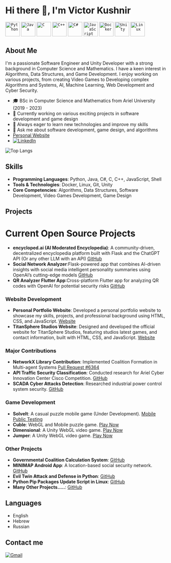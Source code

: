 # Hi there 👋, I'm Victor Kushnir

<div align="left">
  <code><img width="45" src="https://user-images.githubusercontent.com/25181517/183423507-c056a6f9-1ba8-4312-a350-19bcbc5a8697.png" alt="Python" title="Python"/></code>
	<code><img width="45" src="https://user-images.githubusercontent.com/25181517/117201156-9a724800-adec-11eb-9a9d-3cd0f67da4bc.png" alt="Java" title="Java"/></code>
	<code><img width="45" src="https://user-images.githubusercontent.com/25181517/192106070-46255bcf-65e6-4c6b-a296-bf8d0d8fb2a7.png" alt="C" title="C"/></code>
	<code><img width="45" src="https://user-images.githubusercontent.com/25181517/192106073-90fffafe-3562-4ff9-a37e-c77a2da0ff58.png" alt="C++" title="C++"/></code>
	<code><img width="45" src="https://user-images.githubusercontent.com/25181517/121405384-444d7300-c95d-11eb-959f-913020d3bf90.png" alt="C#" title="C#"/></code>	
  	<code><img width="45" src="https://user-images.githubusercontent.com/25181517/117447155-6a868a00-af3d-11eb-9cfe-245df15c9f3f.png" alt="JavaScript" title="JavaScript"/></code>
	<code><img width="45" src="https://user-images.githubusercontent.com/25181517/117207330-263ba280-adf4-11eb-9b97-0ac5b40bc3be.png" alt="Docker" title="Docker"/></code>
	<code><img width="45" src="https://user-images.githubusercontent.com/25181517/193427941-9437dbbe-376f-40dc-9573-0ef5c02a26a7.png" alt="Unity" title="Unity"/></code>
	<code><img width="45" src="https://github.com/marwin1991/profile-technology-icons/assets/76662862/2481dc48-be6b-4ebb-9e8c-3b957efe69fa" alt="Linux" title="Linux"/></code>
</div>

## About Me
I'm a passionate Software Engineer and Unity Developer with a strong background in Computer Science and Mathematics. I have a keen interest in Algorithms, Data Structures, and Game Development. I enjoy working on various projects, from creating Video Games to Developing complex Algorithms and Systems, AI, Machine Learning, Web Development and Cyber Security.

- 🎓 BSc in Computer Science and Mathematics from Ariel University (2019 - 2023)
- 💼 Currently working on various exciting projects in software development and game design
- 🌱 Always eager to learn new technologies and improve my skills
- 💬 Ask me about software development, game design, and algorithms
- [Personal Website](https://victoku1.netlify.app/) </br>
- <a href="https://www.linkedin.com/in/victoku1/" target="_blank"><img src="https://img.shields.io/badge/LinkedIn-%230077B5.svg?&style=flat-square&logo=linkedin&logoColor=white" alt="LinkedIn"></a>

![Top Langs](https://github-readme-stats.vercel.app/api/top-langs/?username=VictoKu1&layout=compact)

## Skills
- **Programming Languages**: Python, Java, C#, C, C++, JavaScript, Shell
- **Tools & Technologies**: Docker, Linux, Git, Unity
- **Core Competencies**: Algorithms, Data Structures, Software Development, Video Games Development, Game Design

## Projects
# Current Open Source Projects
- **encycloped.ai (AI Moderated Encyclopedia)**: A community-driven, decentralized encyclopedia platform built with Flask and the ChatGPT API (Or any other LLM with an API) [GitHub](https://github.com/VictoKu1/encycloped.ai)
- **Social Network Analyzer**:Flask-powered app that combines AI-driven insights with social media intelligent personality summaries using OpenAI’s cutting-edge models [GitHub](https://github.com/VictoKu1/Social-Network-Analyzer)
- **QR Analyzer Flutter App**:Cross-platform Flutter app for analyzing QR codes with OpenAI for potential security risks [GitHub](https://github.com/VictoKu1/qr_analyzer)

### Website Development
- **Personal Portfolio Website**: Developed a personal portfolio website to showcase my skills, projects, and professional background using HTML, CSS, and JavaScript. [Website](https://victoku1.netlify.app/)
- **TitanSphere Studios Website**: Designed and developed the official website for TitanSphere Studios, featuring studios latest games, and contact information, built with HTML, CSS, and JavaScript. [Website](https://titansphere.xyz/)

### Major Contributions
- **NetworkX Library Contribution**: Implemented Coalition Formation in Multi-agent Systems [Pull Request #6364](https://github.com/networkx/networkx/pull/6364)
- **API Traffic Security Classification**: Conducted research for Ariel Cyber Innovation Center Cisco Competition. [GitHub](https://github.com/VictoKu1/API_Security_Research)
- **SCADA Cyber Attacks Detection**: Researched industrial power control system security. [GitHub](https://github.com/VictoKu1/IndustrialControlSystemCyberAttackDetectingCourse)

### Game Development
- **SolveIt**: A casual puzzle mobile game (Under Development). [Mobile Public Testing](https://victoku1.itch.io/solveit)
- **Cuble**: WebGL and Mobile puzzle game. [Play Now](https://victoku1.itch.io/cuble)
- **Dimensional**: A Unity WebGL video game. [Play Now](https://victoku1.itch.io/mazesimulation1)
- **Jumper**: A Unity WebGL video game. [Play Now](https://victoku1.itch.io/jumper)

### Other Projects
- **Governmental Coalition Calculation System**: [GitHub](https://github.com/FairCoalitionCasesDistributionProject)
- **MINIMAP Android App**: A location-based social security network. [GitHub](https://github.com/V-P-A-AppDev/MINIMAP)
- **Evil Twin Attack and Defense in Python**: [GitHub](https://github.com/Wireless-Network-Security/Evil-Twin)
- **Python Pip Packages Update Script in Linux**: [GitHub](https://github.com/VictoKu1/PythonPipPackagesUpdateScript)
- **Many Other Projects.....**: [GitHub](https://github.com/VictoKu1?tab=repositories)

## Languages
- English
- Hebrew 
- Russian


## Contact me 
[![Gmail](https://img.shields.io/badge/Gmail-D14836?style=for-the-badge&logo=gmail&logoColor=white)](mailto:victoku1.info@gmail.com)




























